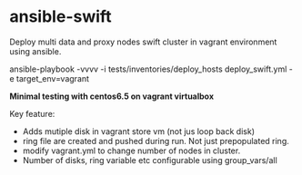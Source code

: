 ansible-swift
=============
Deploy multi data and proxy nodes swift cluster in vagrant environment using ansible.

ansible-playbook  -vvvv -i tests/inventories/deploy_hosts deploy_swift.yml -e target_env=vagrant

**Minimal testing with centos6.5 on vagrant virtualbox**

Key feature:
- Adds mutiple disk in vagrant store vm (not jus loop back disk)
- ring file are created and pushed during run. Not just prepopulated ring.
- modify vagrant.yml to change number of nodes in cluster.
- Number of disks, ring variable etc configurable using group_vars/all 

